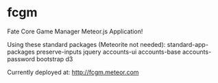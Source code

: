 fcgm
====

Fate Core Game Manager Meteor.js Application!

Using these standard packages (Meteorite not needed):
standard-app-packages
preserve-inputs
jquery
accounts-ui
accounts-base
accounts-password
bootstrap
d3

Currently deployed at:
http://fcgm.meteor.com
